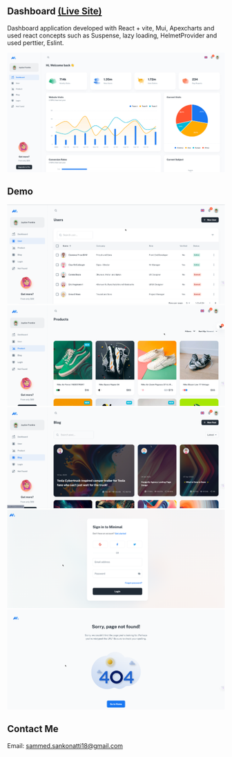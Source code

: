 ## Dashboard [(Live Site)](https://minimalkit-ui.netlify.app/)
Dashboard application developed with React + vite, Mui, Apexcharts and used react concepts such as Suspense, lazy loading, HelmetProvider and used perttier, Eslint.

![preview](public/assets/preview.jpg)

## Demo

![preview](public/assets/users-page.png)
![preview](public/assets/product-page.png)
![preview](public/assets/blog-page.png)
![preview](public/assets/login-page.png)
![preview](public/assets/notfound-page.png)

## Contact Me
Email: sammed.sankonatti18@gmail.com
